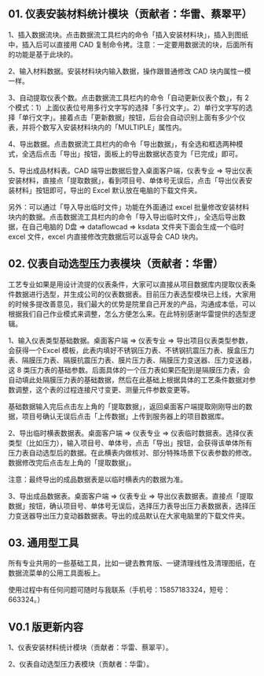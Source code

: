 ## 01. 仪表安装材料统计模块（贡献者：华雷、蔡翠平）

1、插入数据流块。点击数据流工具栏内的命令「插入安装材料块」，插入到图纸中，插入后可以直接用 CAD 复制命令拷。注意：一定要用数据流的块，后面所有的功能是基于此块的。

2、输入材料数据。安装材料块内输入数据，操作跟普通修改 CAD 块内属性一模一样。

3、自动提取仪表个数。点击数据流工具栏内的命令「自动更新仪表个数」，有 2 个模式：1）上面仪表位号用多行文字写的选择「多行文字」。2）单行文字写的选择「单行文字」。接着点击「更新数据」按钮，后台会自动识别上面有多少个仪表，并将个数写入安装材料块内的「MULTIPLE」属性内。

4、导出数据。点击数据流工具栏内的命令「导出数据」，有全选和框选两种模式，全选后点击「导出」按钮，面板上的导出数据状态变为「已完成」即可。

5、导出成品材料表。CAD 端导出数据后登入桌面客户端，仪表专业 => 导出仪表安装材料，直接点「提取数据」，看到项目号、单体号无误后，点击「导出仪表安装材料」按钮即可，导出的 Excel 默认放在电脑的下载文件夹。

另外：可以通过「导入导出临时文件」功能在外面通过 excel 批量修改安装材料块内的数据。点击数据流工具栏内的命令「导入导出临时文件」，全选后导出数据，在自己电脑的 D盘 => dataflowcad => ksdata 文件夹下面会生成一个临时 excel 文件，excel 内直接修改完数据后可以返导会 CAD 块内。

## 02. 仪表自动选型压力表模块（贡献者：华雷）

工艺专业如果是用设计流提的仪表条件，大家可以直接从项目数据库内提取仪表条件数据进行选型，并生成公司的仪表数据表。目前压力表选型模块已上线，大家用的时候多提改善意见，我们最大的优势是院里自己开发的产品，沟通成本低，可以根据我们自己作业模式来调整，怎么方便怎么来。在此特别感谢华雷提供的选型逻辑。

1、输入仪表类型基础数据。桌面客户端 => 仪表专业 => 导出项目仪表类型参数，会获得一个Excel 模板，此表内填好不锈钢压力表、不锈钢抗震压力表、膜盒压力表、隔膜压力表、隔膜抗震压力表、膜片压力表、隔膜压力变送器、压力变送器，这 8 类压力表的基础参数。后面具体的一个压力表如果匹配到是隔膜压力表，会自动填此处隔膜压力表的基础数据，然后在此基础上根据具体的工艺条件数据对参数调整，这个表的过程连接尺寸变更、测量元件参数变更等。

基础数据输入完后点击左上角的「提取数据」，返回桌面客户端提取刚刚导出的数据，项目号确认无误后点击「上传数据」上传到服务器上的项目数据库。

2、导出临时横表数据表。桌面客户端 => 仪表专业 => 仪表临时数据表。选择仪表类型（比如压力），输入项目号、单体号，点击「导出」按钮，会获得该单体所有压力表自动选型后的数据。在此横表内做核对、部分特殊场景下仪表参数的修改。数据修改完后点击左上角的「提取数据」。

注意：最终导出的成品数据表是以临时横表内的数据为准。

3、导出成品数据表。桌面客户端 => 仪表专业 => 导出仪表数据表。直接点「提取数据」按钮，确认项目号、单体号无误后，选择压力表导出压力表数据表，选择压力变送器导出压力变动器数据表。导出的成品默认在大家电脑里的下载文件夹。

## 03. 通用型工具

所有专业共用的一些基础工具，比如一键去教育版、一键清理线性及清理图纸，在数据流菜单的公用工具面板上。

使用过程中有任何问题可随时与我联系（手机号：15857183324，短号：663324。）

## V0.1 版更新内容

1、仪表安装材料统计模块（贡献者：华雷、蔡翠平）。

2、仪表自动选型压力表模块（贡献者：华雷）。